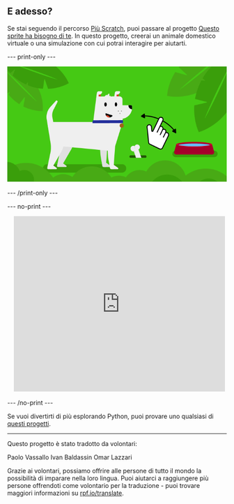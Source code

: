 ## E adesso?

Se stai seguendo il percorso [Più Scratch](https://projects.raspberrypi.org/it-IT/raspberrypi/more-scratch), puoi passare al progetto [Questo sprite ha bisogno di te](https://projects.raspberrypi.org/it-IT/projects/this-sprite-needs-you). In questo progetto, creerai un animale domestico virtuale o una simulazione con cui potrai interagire per aiutarti.

--- print-only ---

![Questo sprite ha bisogno di te](images/this-sprite-needs-you-project.png)

--- /print-only ---

--- no-print ---

<div class="scratch-preview" style="margin-left: 15px;">
  <iframe allowtransparency="true" width="485" height="402" src="https://scratch.mit.edu/projects/embed/530008968/?autostart=false" frameborder="0"></iframe>
</div>

--- /no-print ---

Se vuoi divertirti di più esplorando Python, puoi provare uno qualsiasi di [questi progetti](https://projects.raspberrypi.org/it-IT/projects?software%5B%5D=python).

***

Questo progetto è stato tradotto da volontari:

Paolo Vassallo
Ivan Baldassin
Omar Lazzari

Grazie ai volontari, possiamo offrire alle persone di tutto il mondo la possibilità di imparare nella loro lingua. Puoi aiutarci a raggiungere più persone offrendoti come volontario per la traduzione - puoi trovare maggiori informazioni su [rpf.io/translate](https://rpf.io/translate).
